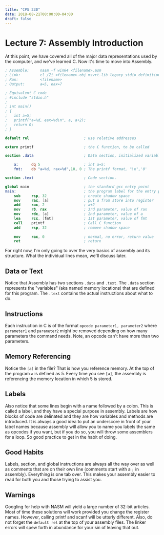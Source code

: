 ```yaml
---
title: "CPS 230"
date: 2018-08-21T00:00:00-04:00
draft: false
---
```


# Lecture 7: Assembly Introduction

At this point, we have covered all of the major data representations used by the computer, and we've learned C.  Now it's time to move into Assembly.

``` nasm
; Assemble:     nasm -f win64 <filename>.asm
; Link:         cl /Zi <filename>.obj msvrt.lib legacy_stdio_definitions.lib
; Run:          <filename>
; Output:       a=5, eax=7

; Equivalent C code
; #include "stdio.h"
;
; int main()
; {
;   int a=5;
;   printf("a=%d, eax=%d\n", a, a+2);
;   return 0;
; }

default rel                         ; use relative addresses

extern printf                       ; the C function, to be called

section .data                       ; Data section, initialized variables

    a:      dq 5                    ; int a=5;
    fmt:    db "a=%d, rax=%d",10, 0 ; The printf format, "\n",'0'

section .text                       ; Code section.

global main                         ; the standard gcc entry point
main:                               ; the program label for the entry point
    sub     rsp, 32                 ; create shadow space
    mov     rax, [a]                ; put a from store into register
    add     rax, 2                  ; a+2
    mov     r8, rax                 ; 3rd parameter, value of rax
    mov     rdx, [a]                ; 2nd parameter, value of a
    lea     rcx, [fmt]              ; 1st parameter, value of fmt
    call    printf                  ; Call C function
    add     rsp, 32                 ; remove shadow space
    
    mov     rax, 0                  ; normal, no error, return value
    ret                             ; return
```

For right now, I'm only going to over the very basics of assembly and its structure.  What the individual lines mean, we'll discuss later.

## Data or Text

Notice that Assembly has two sections `.data` and `.text`.  The `.data` section represents the "variables" (aka named memory locations) that are defined for this program.  The `.text` contains the actual instructions about what to do.

## Instructions

Each instruction in C is of the format `opcode parameter1, parameter2` where `parameter1` and `parameter2` might be removed depending on how many parameters the command needs.  Note, an opcode can't have more than two parameters.

## Memory Referencing

Notice the `[a]` in the file?  That is how you reference memory.  At the top of the program `a` is defined as 5.  Every time you see `[a]`, the assembly is referencing the memory location in which 5 is stored.

## Labels

Also notice that some lines begin with a name followed by a colon.  This is called a label, and they have a special purpose in assembly.  Labels are how blocks of code are delinated and they are how variables and methods are introduced.  It is always a good idea to put an underscore in front of your label names because assembly will allow you to name you labels the same as opcodes if you want, but if you do so, you will throw some assemblers for a loop.  So good practice to get in the habit of doing.

## Good Habits

Labels, section, and global instructions are always all the way over as well as comments that are on their own line (comments start with a `;` in assembly).  Everything is one tab over.  This makes your assembly easier to read for both you and those trying to assist you.

## Warnings

Googling for help with NASM will yield a large number of 32-bit articles.  Most of time these solutions will work provided you change the register names.  However, calling printf and scanf will be utterly different.  Also, do not forget the `default rel` at the top of your assembly files.  The linker errors will spew forth in abundance for your sin of leaving that out.
